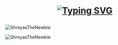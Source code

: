 <h1 align="center">

[![Typing SVG](https://readme-typing-svg.herokuapp.com?size=18&center=true&vCenter=true&width=420&lines=Hi+👋,+I'm+Shreyas+Sojitra)](https://git.io/typing-svg) </h1>




<p><img src="https://github-readme-stats.vercel.app/api/top-langs?username=ShreyasTheNewbie&show_icons=true&theme=dark&locale=en&layout=compact" alt="ShreyasTheNewbie" align=center/></p>


<p><img src="https://github-readme-stats.vercel.app/api?username=ShreyasTheNewbie&show_icons=true&theme=dark&locale=en" alt="ShreyasTheNewbie" align=right/></p>

